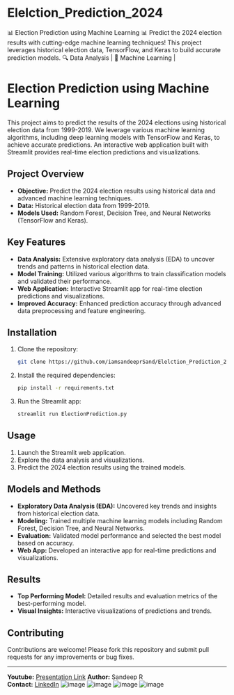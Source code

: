 # Elelction_Prediction_2024
📊 Election Prediction using Machine Learning 📊  Predict the 2024 election results with cutting-edge machine learning techniques! This project leverages historical election data, TensorFlow, and Keras to build accurate prediction models.  🔍 Data Analysis | 🧠 Machine Learning |



# Election Prediction using Machine Learning

This project aims to predict the results of the 2024 elections using historical election data from 1999-2019. We leverage various machine learning algorithms, including deep learning models with TensorFlow and Keras, to achieve accurate predictions. An interactive web application built with Streamlit provides real-time election predictions and visualizations.

## Project Overview

- **Objective:** Predict the 2024 election results using historical data and advanced machine learning techniques.
- **Data:** Historical election data from 1999-2019.
- **Models Used:** Random Forest, Decision Tree, and Neural Networks (TensorFlow and Keras).

## Key Features

- **Data Analysis:** Extensive exploratory data analysis (EDA) to uncover trends and patterns in historical election data.
- **Model Training:** Utilized various algorithms to train classification models and validated their performance.
- **Web Application:** Interactive Streamlit app for real-time election predictions and visualizations.
- **Improved Accuracy:** Enhanced prediction accuracy through advanced data preprocessing and feature engineering.

## Installation

1. Clone the repository:
    ```bash
    git clone https://github.com/iamsandeeprSand/Elelction_Prediction_2024
    ```

2. Install the required dependencies:
    ```bash
    pip install -r requirements.txt
    ```

3. Run the Streamlit app:
    ```bash
    streamlit run ElectionPrediction.py
    ```

## Usage

1. Launch the Streamlit web application.
2. Explore the data analysis and visualizations.
3. Predict the 2024 election results using the trained models.

## Models and Methods

- **Exploratory Data Analysis (EDA):** Uncovered key trends and insights from historical election data.
- **Modeling:** Trained multiple machine learning models including Random Forest, Decision Tree, and Neural Networks.
- **Evaluation:** Validated model performance and selected the best model based on accuracy.
- **Web App:** Developed an interactive app for real-time predictions and visualizations.

## Results

- **Top Performing Model:** Detailed results and evaluation metrics of the best-performing model.
- **Visual Insights:** Interactive visualizations of predictions and trends.

## Contributing

Contributions are welcome! Please fork this repository and submit pull requests for any improvements or bug fixes.



---
**Youtube:** [Presentation Link](https://youtu.be/waRUKisMfxo?si=xKhAgbx9O-Q12RGP)
**Author:** Sandeep R  
**Contact:** [LinkedIn](https://www.linkedin.com/in/sandeep-r-770a9a1b2/)
![image](https://github.com/user-attachments/assets/8f61f690-1413-4595-94f5-03b456218b53)
![image](https://github.com/user-attachments/assets/6202eb11-0b27-41aa-9bd8-467715b9e02e)
![image](https://github.com/user-attachments/assets/b1692e75-21dc-4e55-982d-5cce6071be1c)
![image](https://github.com/user-attachments/assets/19539bfa-fd39-495a-9560-4a18e7a67703)






